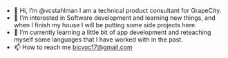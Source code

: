 - 👋 Hi, I’m @vcstahlman I am a technical product consultant for GrapeCity.
- 👀 I’m interested in Software development and learning new things, and when I finish my house I will be putting some side projects here.
- 🌱 I’m currently learning a little bit of app development and reteaching myself some languages that I have worked with in the past.
- 📫 How to reach me bicvoc17@gmail.com

<!---
vcstahlman/vcstahlman is a ✨ special ✨ repository because its `README.md` (this file) appears on your GitHub profile.
You can click the Preview link to take a look at your changes.
--->
